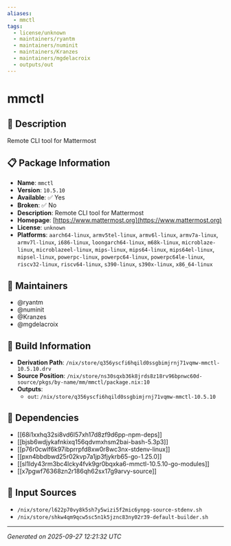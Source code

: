```yaml
---
aliases:
  - mmctl
tags:
  - license/unknown
  - maintainers/ryantm
  - maintainers/numinit
  - maintainers/Kranzes
  - maintainers/mgdelacroix
  - outputs/out
---
```


# mmctl

## 📝 Description

Remote CLI tool for Mattermost

## 📋 Package Information

- **Name**: `mmctl`
- **Version**: `10.5.10`
- **Available**: ✅ Yes
- **Broken**: ✅ No
- **Description**: Remote CLI tool for Mattermost
- **Homepage**: [https://www.mattermost.org](https://www.mattermost.org)
- **License**: `unknown`
- **Platforms**: `aarch64-linux`, `armv5tel-linux`, `armv6l-linux`, `armv7a-linux`, `armv7l-linux`, `i686-linux`, `loongarch64-linux`, `m68k-linux`, `microblaze-linux`, `microblazeel-linux`, `mips-linux`, `mips64-linux`, `mips64el-linux`, `mipsel-linux`, `powerpc-linux`, `powerpc64-linux`, `powerpc64le-linux`, `riscv32-linux`, `riscv64-linux`, `s390-linux`, `s390x-linux`, `x86_64-linux`
## 👥 Maintainers

- @ryantm
- @numinit
- @Kranzes
- @mgdelacroix


## 🔧 Build Information

- **Derivation Path**: `/nix/store/q356yscfi6hqild0ssgbimjrnj71vqmw-mmctl-10.5.10.drv`
- **Source Position**: `/nix/store/ns30sqxb36k8jrds8z18rv96bpnwc60d-source/pkgs/by-name/mm/mmctl/package.nix:10`
- **Outputs**:
  - `out`:  `/nix/store/q356yscfi6hqild0ssgbimjrnj71vqmw-mmctl-10.5.10`

## 🔗 Dependencies

- [[68i1xxhq32si8vd6l57xh17d8zf9d6pp-npm-deps]]
- [[bjsb6wdjykafnkixq156qdvmxhsm2bai-bash-5.3p3]]
- [[p76r0cwlf6k97ibprrpfd8xw0r8wc3nx-stdenv-linux]]
- [[pxn4bbdbwd25r02kvp7a1jp3fjykrb65-go-1.25.0]]
- [[sl1ldy43rm3bc4lcky4fvk9gr0bqxka6-mmctl-10.5.10-go-modules]]
- [[x7pgwf76368zn2r186qh62sx17g9arvy-source]]

## 📁 Input Sources

- `/nix/store/l622p70vy8k5sh7y5wizi5f2mic6ynpg-source-stdenv.sh`
- `/nix/store/shkw4qm9qcw5sc5n1k5jznc83ny02r39-default-builder.sh`

---
*Generated on 2025-09-27 12:21:32 UTC*
